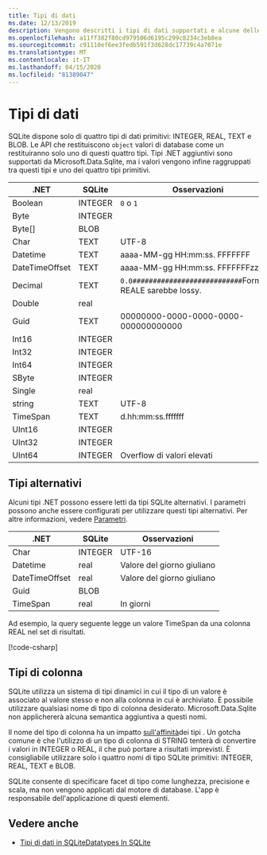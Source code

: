 ```yaml
---
title: Tipi di dati
ms.date: 12/13/2019
description: Vengono descritti i tipi di dati supportati e alcune delle limitazioni che li circondano.
ms.openlocfilehash: a11ff382f80cd979506d6195c299c8234c3eb8ea
ms.sourcegitcommit: c91110ef6ee3fedb591f3d628dc17739c4a7071e
ms.translationtype: MT
ms.contentlocale: it-IT
ms.lasthandoff: 04/15/2020
ms.locfileid: "81389047"
---
```

# <a name="data-types"></a>Tipi di dati

SQLite dispone solo di quattro tipi di dati primitivi: INTEGER, REAL, TEXT e BLOB. Le API che restituiscono `object` valori di database come un restituiranno solo uno di questi quattro tipi. Tipi .NET aggiuntivi sono supportati da Microsoft.Data.Sqlite, ma i valori vengono infine raggruppati tra questi tipi e uno dei quattro tipi primitivi.

| .NET           | SQLite  | Osservazioni                                                       |
| -------------- | ------- | ------------------------------------------------------------- |
| Boolean        | INTEGER | `0` o `1`                                                    |
| Byte           | INTEGER |                                                               |
| Byte[]         | BLOB    |                                                               |
| Char           | TEXT    | UTF-8                                                         |
| Datetime       | TEXT    | aaaa-MM-gg HH:mm:ss. FFFFFFF                                   |
| DateTimeOffset | TEXT    | aaaa-MM-gg HH:mm:ss. FFFFFFFzzz                                |
| Decimal        | TEXT    | `0.0###########################`Formato. REALE sarebbe lossy. |
| Double         | real    |                                                               |
| Guid           | TEXT    | 00000000-0000-0000-0000-000000000000                          |
| Int16          | INTEGER |                                                               |
| Int32          | INTEGER |                                                               |
| Int64          | INTEGER |                                                               |
| SByte          | INTEGER |                                                               |
| Single         | real    |                                                               |
| string         | TEXT    | UTF-8                                                         |
| TimeSpan       | TEXT    | d.hh:mm:ss.fffffff                                            |
| UInt16         | INTEGER |                                                               |
| UInt32         | INTEGER |                                                               |
| UInt64         | INTEGER | Overflow di valori elevati                                         |

## <a name="alternative-types"></a>Tipi alternativi

Alcuni tipi .NET possono essere letti da tipi SQLite alternativi. I parametri possono anche essere configurati per utilizzare questi tipi alternativi. Per altre informazioni, vedere [Parametri](parameters.md#alternative-types).

| .NET           | SQLite  | Osservazioni          |
| -------------- | ------- | ---------------- |
| Char           | INTEGER | UTF-16           |
| Datetime       | real    | Valore del giorno giuliano |
| DateTimeOffset | real    | Valore del giorno giuliano |
| Guid           | BLOB    |                  |
| TimeSpan       | real    | In giorni          |

Ad esempio, la query seguente legge un valore TimeSpan da una colonna REAL nel set di risultati.

[!code-csharp[](../../../../samples/snippets/standard/data/sqlite/DateAndTimeSample/Program.cs?name=snippet_AlternativeType)]

## <a name="column-types"></a>Tipi di colonna

SQLite utilizza un sistema di tipi dinamici in cui il tipo di un valore è associato al valore stesso e non alla colonna in cui è archiviato. È possibile utilizzare qualsiasi nome di tipo di colonna desiderato. Microsoft.Data.Sqlite non applichererà alcuna semantica aggiuntiva a questi nomi.

Il nome del tipo di colonna ha un impatto [sull'affinità](https://www.sqlite.org/datatype3.html#type_affinity)dei tipi . Un gotcha comune è che l'utilizzo di un tipo di colonna di STRING tenterà di convertire i valori in INTEGER o REAL, il che può portare a risultati imprevisti. È consigliabile utilizzare solo i quattro nomi di tipo SQLite primitivi: INTEGER, REAL, TEXT e BLOB.

SQLite consente di specificare facet di tipo come lunghezza, precisione e scala, ma non vengono applicati dal motore di database. L'app è responsabile dell'applicazione di questi elementi.

## <a name="see-also"></a>Vedere anche

- [Tipi di dati in SQLiteDatatypes In SQLite](https://www.sqlite.org/datatype3.html)
